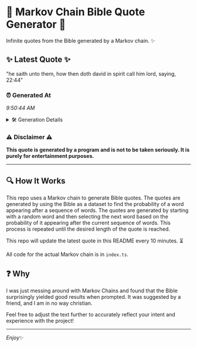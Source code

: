 # 📖 Markov Chain Bible Quote Generator 📖

Infinite quotes from the Bible generated by a Markov chain. ✨

## ✨ Latest Quote ✨
"he saith unto them, how then doth david in spirit call him lord, saying, 22:44"

### ⏰ Generated At
*9:50:44 AM*

<details>
    <summary>🛠️ Generation Details</summary>
    <p>
        <strong>🌱 Seed:</strong> he<br>
        <strong>🔄 Iterations:</strong> 14<br>
        <strong>📜 Context History:</strong><br>[ he ]: saith<br>[ he, saith ]: unto<br>[ he, saith, unto ]: them,<br>[ he, saith, unto, them, ]: how<br>[ he, saith, unto, them,, how ]: then<br>[ he, saith, unto, them,, how, then ]: doth<br>[ saith, unto, them,, how, then, doth ]: david<br>[ unto, them,, how, then, doth, david ]: in<br>[ them,, how, then, doth, david, in ]: spirit<br>[ how, then, doth, david, in, spirit ]: call<br>[ then, doth, david, in, spirit, call ]: him<br>[ doth, david, in, spirit, call, him ]: lord,<br>[ david, in, spirit, call, him, lord, ]: saying,<br>[ in, spirit, call, him, lord,, saying, ]: 22:44<br>
    </p>
</details>

### ⚠️ Disclaimer ⚠️
**This quote is generated by a program and is not to be taken seriously. It is purely for entertainment purposes.**

---

## 🔍 How It Works

This repo uses a Markov chain to generate Bible quotes. The quotes are generated by using the Bible as a dataset to find the probability of a word appearing after a sequence of words. The quotes are generated by starting with a random word and then selecting the next word based on the probability of it appearing after the current sequence of words. This process is repeated until the desired length of the quote is reached.

This repo will update the latest quote in this README every 10 minutes. ⏳

All code for the actual Markov chain is in `index.ts`.

## ❓ Why

I was just messing around with Markov Chains and found that the Bible surprisingly yielded good results when prompted. 
It was suggested by a friend, and I am in no way christian.

Feel free to adjust the text further to accurately reflect your intent and experience with the project!

---

*Enjoy*✨
